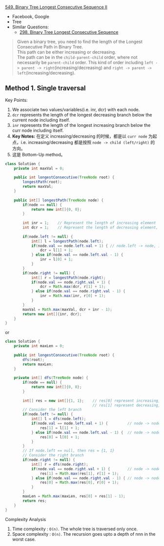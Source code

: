 [549. Binary Tree Longest Consecutive Sequence II](https://leetcode.com/problems/binary-tree-longest-consecutive-sequence-ii/)

* Facebook, Google
* Tree
* Similar Questions:
    * [298. Binary Tree Longest Consecutive Sequence](https://leetcode.com/problems/binary-tree-longest-consecutive-sequence/) 

> Given a binary tree, you need to find the length of the Longest Consecutive Path in Binary Tree.          
> This path can be either increasing or decreasing.             
> The path can be in the `child-parent-child` order, where not necessarily be `parent-child` order.
> This kind of order including `left -> parent -> right`(increasing/decreasing) and `right -> parent -> left`(increasing/decreasing).

## Method 1. Single traversal 
Key Points:
1. We associate two values/variables(i.e. inr, dcr) with each node.
2. `dcr` represents the length of the longest decreasing branch below the current node including itself.
3. `inr` represents the length of the longest increasing branch below the curr node including itself.
4. **Key Notes:** 在定义 increasing/decreasing 的时候，都是以 `curr node` 为起点，i.e. increasing/decreasing 都是按照
`node -> child (left/right)` 的方向。
5. 这是 Bottom-Up method。
```java
class Solution {
    private int maxVal = 0;
    
    public int longestConsecutive(TreeNode root) {
        longestPath(root);
        return maxVal;
    }
    
    public int[] longestPath(TreeNode node) {
        if(node == null) {
            return new int[]{0, 0};
        }
        
        int inr = 1;    // Represent the length of increasing element
        int dcr = 1;    // Represent the length of decreasing element, i.e. itself initially
        
        if(node.left != null) {
            int[] l = longestPath(node.left);
            if(node.val == node.left.val + 1) { // node.left -> node, increasing
                dcr = l[1] + 1;
            } else if(node.val == node.left.val - 1) {
                inr = l[0] + 1;
            }
        }
        if(node.right != null) {
            int[] r = longestPath(node.right);
            if(node.val == node.right.val + 1) {
                dcr = Math.max(dcr, r[1] + 1);
            } else if(node.val == node.right.val - 1) {
                inr = Math.max(inr, r[0] + 1);
            }
        }
        maxVal = Math.max(maxVal, dcr + inr - 1);
        return new int[]{inr, dcr};
    }
}
```

or 

```java
class Solution {
    private int maxLen = 0;
    
    public int longestConsecutive(TreeNode root) {
        dfs(root);
        return maxLen;
    }
    
    private int[] dfs(TreeNode node) {
        if(node == null) {
            return new int[]{0, 0};
        }
        
        int[] res = new int[]{1, 1};    // res[0] represent increasing, from node -> child (including left/right)
                                        // res[1] represent decreasing, from node -> child (including left/right)
        // Consider the left branch
        if(node.left != null) {
            int[] l = dfs(node.left);
            if(node.val == node.left.val + 1) {         // node -> node.left, decreasing
                res[1] = l[1] + 1;
            } else if(node.val == node.left.val - 1) {  // node -> node.right, increasing
                res[0] = l[0] + 1;
            }
        }
        // If node.left == null, then res = {1, 1}
        // Consider the right branch
        if(node.right != null) {
            int[] r = dfs(node.right);
            if(node.val == node.right.val + 1) {        // node -> node.right, decreasing
                res[1] = Math.max(res[1], r[1] + 1);
            } else if(node.val == node.right.val - 1) { // node -> node.right, increasing
                res[0] = Math.max(res[0], r[0] + 1);
            }
        }
        maxLen = Math.max(maxLen, res[0] + res[1] - 1);
        return res;
    }
}
```

Complexity Analysis
1. Time complexity : `O(n)`. The whole tree is traversed only once.
2. Space complexity : `O(n)`. The recursion goes upto a depth of nnn in the worst case.

